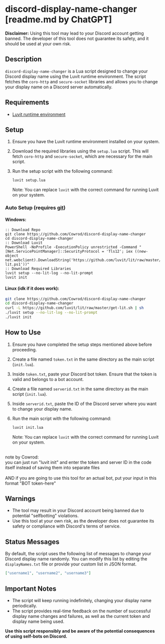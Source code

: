 # discord-display-name-changer [readme.md by ChatGPT]

**Disclaimer:** Using this tool may lead to your Discord account getting banned. The developer of this tool does not guarantee its safety, and it should be used at your own risk.

## Description

`discord-display-name-changer` is a Lua script designed to change your Discord display name using the Luvit runtime environment. The script fetches the `coro-http` and `secure-socket` libraries and allows you to change your display name on a Discord server automatically.

## Requirements

- [Luvit runtime environment](https://luvit.io/)

## Setup

1. Ensure you have the Luvit runtime environment installed on your system.
2. Download the required libraries using the `setup.lua` script. This will fetch `coro-http` and `secure-socket`, which are necessary for the main script.
3. Run the setup script with the following command:

   ```sh
   luvit setup.lua
   ```

   Note: You can replace `luvit` with the correct command for running Luvit on your system.

### Auto Setup (requires [git](https://git-scm.com))

#### Windows:

```batch
:: Download Repo
git clone https://github.com/Cowrod/discord-display-name-changer
cd discord-display-name-changer
:: Download Luvit
PowerShell -NoProfile -ExecutionPolicy unrestricted -Command "[Net.ServicePointManager]::SecurityProtocol = 'Tls12'; iex ((new-object net.webclient).DownloadString('https://github.com/luvit/lit/raw/master/get-lit.ps1'))"
:: Download Required Libraries
luvit setup --no-lit-log --no-lit-prompt
luvit init
```

#### Linux (idk if it does work):

```sh
git clone https://github.com/Cowrod/discord-display-name-changer
cd discord-display-name-changer
curl -L https://github.com/luvit/lit/raw/master/get-lit.sh | sh
./luvit setup --no-lit-log --no-lit-prompt
./luvit init
```

## How to Use

1. Ensure you have completed the setup steps mentioned above before proceeding.
2. Create a file named `token.txt` in the same directory as the main script (`init.lua`).
3. Inside `token.txt`, paste your Discord bot token. Ensure that the token is valid and belongs to a bot account.
4. Create a file named `serverid.txt` in the same directory as the main script (`init.lua`).
5. Inside `serverid.txt`, paste the ID of the Discord server where you want to change your display name.
6. Run the main script with the following command:

   ```sh
   luvit init.lua
   ```

   Note: You can replace `luvit` with the correct command for running Luvit on your system.

<br/>note by Cowrod: <br/>
you can just run "luvit init" and enter the token and server ID in the code itself instead of saving them into separate files<br/>
<br/>AND if you are going to use this tool for an actual bot, put your input in this format "BOT token-here"

## Warnings

- The tool may result in your Discord account being banned due to potential "selfbotting" violations.
- Use this tool at your own risk, as the developer does not guarantee its safety or compliance with Discord's terms of service.

## Status Messages

By default, the script uses the following list of messages to change your Discord display name randomly. You can modify this list by editing the `displayNames.txt` file or provide your custom list in JSON format.

```json
["username1", "username2", "username3"]
```

## Important Notes

- The script will keep running indefinitely, changing your display name periodically.
- The script provides real-time feedback on the number of successful display name changes and failures, as well as the current token and display name being used.

**Use this script responsibly and be aware of the potential consequences of using self-bots on Discord.**

